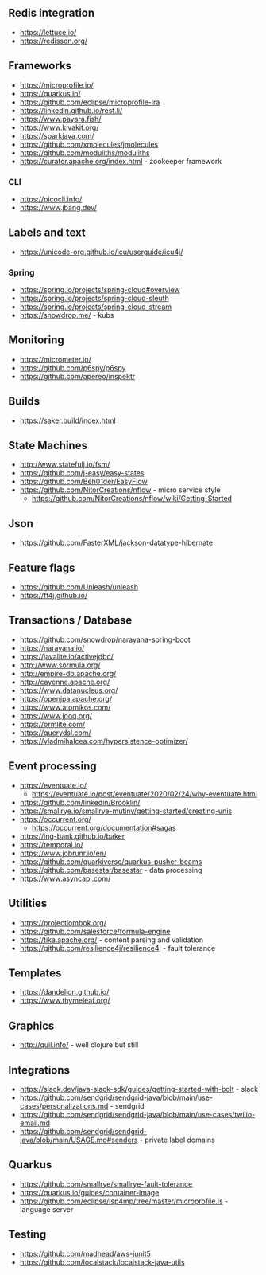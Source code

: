 

## Redis integration
* https://lettuce.io/
* https://redisson.org/

## Frameworks
* https://microprofile.io/
* https://quarkus.io/
* https://github.com/eclipse/microprofile-lra
* https://linkedin.github.io/rest.li/
* https://www.payara.fish/
* https://www.kivakit.org/
* https://sparkjava.com/
* https://github.com/xmolecules/jmolecules
* https://github.com/moduliths/moduliths
* https://curator.apache.org/index.html - zookeeper framework

### CLI
* https://picocli.info/
* https://www.jbang.dev/

## Labels and text
* https://unicode-org.github.io/icu/userguide/icu4j/

### Spring
* https://spring.io/projects/spring-cloud#overview
* https://spring.io/projects/spring-cloud-sleuth
* https://spring.io/projects/spring-cloud-stream
* https://snowdrop.me/ - kubs

## Monitoring
* https://micrometer.io/
* https://github.com/p6spy/p6spy
* https://github.com/apereo/inspektr

## Builds
* https://saker.build/index.html

## State Machines
* http://www.statefulj.io/fsm/
* https://github.com/j-easy/easy-states
* https://github.com/Beh01der/EasyFlow
* https://github.com/NitorCreations/nflow - micro service style
    * https://github.com/NitorCreations/nflow/wiki/Getting-Started

## Json
* https://github.com/FasterXML/jackson-datatype-hibernate

## Feature flags
* https://github.com/Unleash/unleash
* https://ff4j.github.io/

## Transactions / Database
* https://github.com/snowdrop/narayana-spring-boot
* https://narayana.io/
* https://javalite.io/activejdbc/
* http://www.sormula.org/
* http://empire-db.apache.org/
* http://cayenne.apache.org/
* https://www.datanucleus.org/
* https://openjpa.apache.org/
* https://www.atomikos.com/ 
* https://www.jooq.org/
* https://ormlite.com/
* https://querydsl.com/
* https://vladmihalcea.com/hypersistence-optimizer/

## Event processing
* https://eventuate.io/
    * https://eventuate.io/post/eventuate/2020/02/24/why-eventuate.html
* https://github.com/linkedin/Brooklin/
* https://smallrye.io/smallrye-mutiny/getting-started/creating-unis
* https://occurrent.org/
    * https://occurrent.org/documentation#sagas
* https://ing-bank.github.io/baker
* https://temporal.io/
* https://www.jobrunr.io/en/
* https://github.com/quarkiverse/quarkus-pusher-beams
* https://github.com/basestar/basestar - data processing
* https://www.asyncapi.com/

## Utilities
* https://projectlombok.org/
* https://github.com/salesforce/formula-engine
* https://tika.apache.org/ - content parsing and validation
* https://github.com/resilience4j/resilience4j - fault tolerance

## Templates 
* https://dandelion.github.io/
* https://www.thymeleaf.org/

## Graphics
* http://quil.info/ - well clojure but still

## Integrations
* https://slack.dev/java-slack-sdk/guides/getting-started-with-bolt - slack
* https://github.com/sendgrid/sendgrid-java/blob/main/use-cases/personalizations.md - sendgrid
* https://github.com/sendgrid/sendgrid-java/blob/main/use-cases/twilio-email.md
* https://github.com/sendgrid/sendgrid-java/blob/main/USAGE.md#senders - private label domains

## Quarkus
* https://github.com/smallrye/smallrye-fault-tolerance
* https://quarkus.io/guides/container-image
* https://github.com/eclipse/lsp4mp/tree/master/microprofile.ls - language server

## Testing 
* https://github.com/madhead/aws-junit5
* https://github.com/localstack/localstack-java-utils
